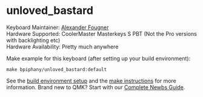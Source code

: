 # unloved_bastard

Keyboard Maintainer: [Alexander Fougner](https://github.com/fougner)  
Hardware Supported: CoolerMaster Masterkeys S PBT (Not the Pro versions with backlighting etc)  
Hardware Availability: Pretty much anywhere

Make example for this keyboard (after setting up your build environment):

    make bpiphany/unloved_bastard:default

See the [build environment setup](https://docs.qmk.fm/#/getting_started_build_tools) and the [make instructions](https://docs.qmk.fm/#/getting_started_make_guide) for more information. Brand new to QMK? Start with our [Complete Newbs Guide](https://docs.qmk.fm/#/newbs).
